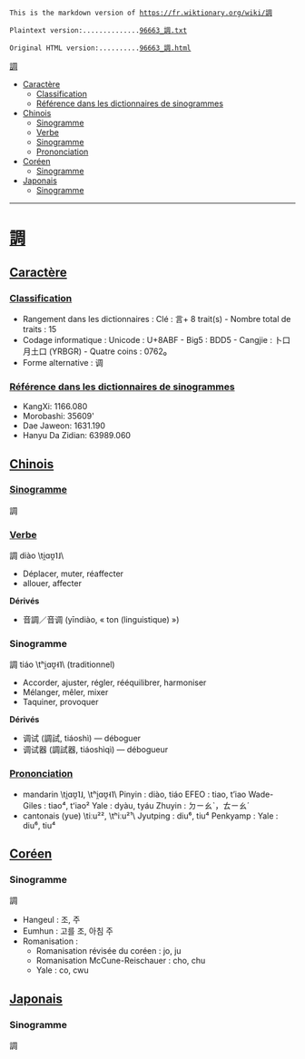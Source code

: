 `This is the markdown version of `[`https://fr.wiktionary.org/wiki/調`](https://fr.wiktionary.org/wiki/%E8%AA%BF)

`Plaintext version:..............`[`96663_調.txt`](../wiktionary_dumphtml_cleaned/96663_調.txt)

`Original HTML version:..........`[`96663_調.html`](../wiktionary_dumphtml/96663_調.html)


[調](#調)
* [Caractère](#caractère)
   * [Classification](#classification)
   * [Référence dans les dictionnaires de sinogrammes](#référence-dans-les-dictionnaires-de-sinogrammes)
* [Chinois](#chinois)
   * [Sinogramme](#sinogramme)
   * [Verbe](#verbe)
   * [Sinogramme](#sinogramme-1)
   * [Prononciation](#prononciation)
* [Coréen](#coréen)
   * [Sinogramme](#sinogramme-2)
* [Japonais](#japonais)
   * [Sinogramme](#sinogramme-3)
---
# [調](https://fr.wiktionary.org/wiki/%E8%AA%BF)

## [Caractère](https://fr.wiktionary.org/wiki/%E8%AA%BF#Caract%C3%A8re)

### [Classification](https://fr.wiktionary.org/wiki/%E8%AA%BF#Classification)

* Rangement dans les dictionnaires : Clé : 言+ 8 trait(s) - Nombre total de traits : 15
* Codage informatique : Unicode : U+8ABF - Big5 : BDD5 - Cangjie : 卜口月土口 (YRBGR) - Quatre coins : 0762₀
* Forme alternative : 调

### [Référence dans les dictionnaires de sinogrammes](https://fr.wiktionary.org/wiki/%E8%AA%BF#R%C3%A9f%C3%A9rence_dans_les_dictionnaires_de_sinogrammes)

* KangXi: 1166.080
* Morobashi: 35609'
* Dae Jaweon: 1631.190
* Hanyu Da Zidian: 63989.060

## [Chinois](https://fr.wiktionary.org/wiki/%E8%AA%BF#Chinois)

### [Sinogramme](https://fr.wiktionary.org/wiki/%E8%AA%BF#Sinogramme)

調

### [Verbe](https://fr.wiktionary.org/wiki/%E8%AA%BF#Verbe)

調 diào \ti̯ɑʊ̯˥˩\

* Déplacer, muter, réaffecter
* allouer, affecter

**Dérivés**

* 音調／音调 (yīndiào, « ton (linguistique) »)

### Sinogramme

調 tiáo \tʰi̯ɑʊ̯˧˥\ (traditionnel)

* Accorder, ajuster, régler, rééquilibrer, harmoniser
* Mélanger, mêler, mixer
* Taquiner, provoquer

**Dérivés**

* 调试 (調試, tiáoshì) — déboguer
* 调试器 (調試器, tiáoshìqì) — débogueur

### [Prononciation](https://fr.wiktionary.org/wiki/%E8%AA%BF#Prononciation)

* mandarin \ti̯ɑʊ̯˥˩\, \tʰi̯ɑʊ̯˧˥\ Pinyin : diào, tiáo EFEO : tiao, t’iao Wade-Giles : tiao⁴, tʻiao² Yale : dyàu, tyáu Zhuyin : ㄉㄧㄠˋ，ㄊㄧㄠˊ
* cantonais (yue) \tiːu²²\, \tʰiːu²¹\ Jyutping : diu⁶, tiu⁴ Penkyamp : Yale : diu⁶, tiu⁴

## [Coréen](https://fr.wiktionary.org/wiki/%E8%AA%BF#Cor%C3%A9en)

### Sinogramme

調

* Hangeul : 조, 주
* Eumhun : 고를 조, 아침 주
* Romanisation :
   * Romanisation révisée du coréen : jo, ju
   * Romanisation McCune-Reischauer : cho, chu
   * Yale : co, cwu

## [Japonais](https://fr.wiktionary.org/wiki/%E8%AA%BF#Japonais)

### Sinogramme

調

